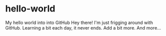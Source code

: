 # hello-world
My hello world into into GitHub
Hey there! I'm just frigging around with GitHub.
Learning a bit each day, it never ends.
Add a bit more.
And more...
